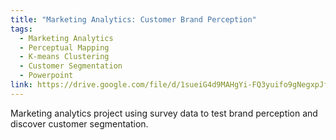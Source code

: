 ```yaml
---
title: "Marketing Analytics: Customer Brand Perception"
tags:
  - Marketing Analytics
  - Perceptual Mapping
  - K-means Clustering
  - Customer Segmentation
  - Powerpoint
link: https://drive.google.com/file/d/1sueiG4d9MAHgYi-FQ3yuifo9gNegxpJf/view?usp=sharing
---
```

Marketing analytics project using survey data to test brand perception and discover customer segmentation.
